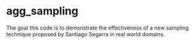# agg_sampling

The goal this code is to demonstrate the effectiveness of a new sampling technique proposed by Santiago Segarra in real world domains. 
